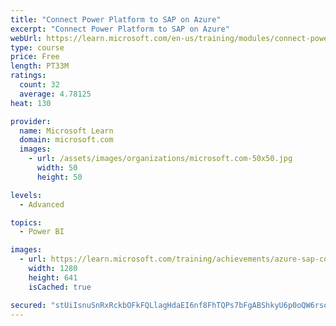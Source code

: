 ```yaml
---
title: "Connect Power Platform to SAP on Azure"
excerpt: "Connect Power Platform to SAP on Azure"
webUrl: https://learn.microsoft.com/en-us/training/modules/connect-power-platform-to-sap-azure/
type: course
price: Free
length: PT33M
ratings:
  count: 32
  average: 4.78125
heat: 130

provider:
  name: Microsoft Learn
  domain: microsoft.com
  images:
    - url: /assets/images/organizations/microsoft.com-50x50.jpg
      width: 50
      height: 50

levels:
  - Advanced

topics:
  - Power BI

images:
  - url: https://learn.microsoft.com/training/achievements/azure-sap-connect-power-platform-social.png
    width: 1280
    height: 641
    isCached: true

secured: "stUiIsnuSnRxRckbOFkFQLlagHdaEI6nf8FhTQPs7bFgABShkyU6p0oQW6rsoF6YMFKecwOQQhi8pVrf0AM3Tk+whQdAOkZX9GmxbCjvfUKJLRhojWehWzN63a8qoDpYCwLxd4hsGpxI/ypkZk3j6ylEefYQ/MeGHkZMribZNxoK/YbhlJxVWP5f8hNT6/gm9bV/zOTCmI/Kj3HQbM1+pFFelbSXZ2hO5dF200fsNFekhY4EjFAHx3v5ibQ6Kn4VkKQwAn7cxjvcXKjCcZhUnxuxEpYqWsrx+/yfAs8hImE+RKO/474cIpZAPmNXw0twYL+dKssiMSwu0yFqRx3pNK9vrU4rQMNuNksECtbOCH13hc//K5RFGIRkvKZeNCbCKIVdb6vAjlUWXZ/ex+qUgJGp9cB6jUqSEf7GxazQ9aI=;9EkiP5QSCdn1HbFQsSMSgQ=="
---
```


